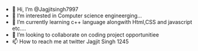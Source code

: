 - 👋 Hi, I’m @Jagjitsingh7997
- 👀 I’m interested in Computer science engineerging...
- 🌱 I’m currently learning  c++ language alongwith Html,CSS and javascript etc....
- 💞️ I’m looking to collaborate on coding project opportunitiee
- 📫 How to reach me at twitter Jagjit Singh 1245

<!---
Jagjitsingh7997/Jagjitsingh7997 is a ✨ special ✨ repository because its `README.md` (this file) appears on your GitHub profile.
You can click the Preview link to take a look at your changes.
--->

